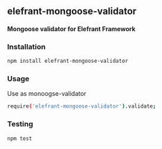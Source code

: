 ## elefrant-mongoose-validator
#### Mongoose validator for Elefrant Framework

### Installation
```bash
npm install elefrant-mongoose-validator
```

### Usage
Use as monoogse-validator
```bash
require('elefrant-mongoose-validator').validate;
```

### Testing
```bash
npm test
```

